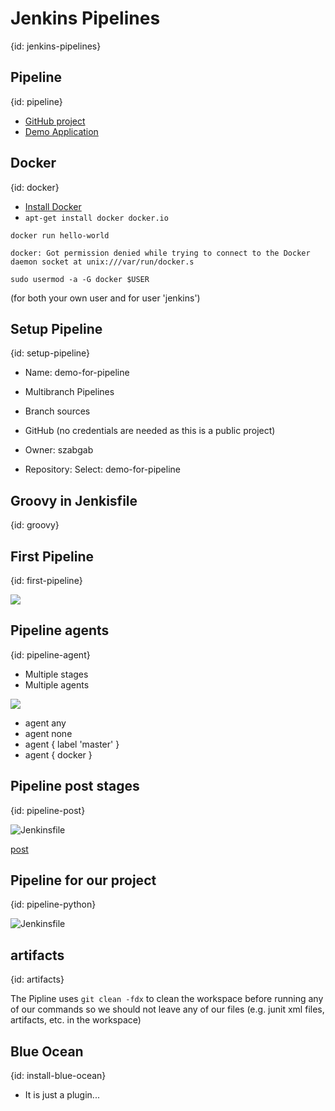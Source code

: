 # Jenkins Pipelines
{id: jenkins-pipelines}

## Pipeline
{id: pipeline}

* [GitHub project](https://github.com/szabgab/demo-for-pipeline)
* [Demo Application](http://demo.code-maven.com:9091/)

## Docker
{id: docker}

* [Install Docker](https://docs.docker.com/install/linux/linux-postinstall/)
* `apt-get install docker docker.io`

```
docker run hello-world
```

```
docker: Got permission denied while trying to connect to the Docker daemon socket at unix:///var/run/docker.s
```

```
sudo usermod -a -G docker $USER
```

(for both your own user and for user 'jenkins')

## Setup Pipeline
{id: setup-pipeline}

* Name: demo-for-pipeline
* Multibranch Pipelines

* Branch sources
* GitHub     (no credentials are needed as this is a public project)
* Owner: szabgab
* Repository: Select: demo-for-pipeline

## Groovy in Jenkisfile
{id: groovy}

## First Pipeline
{id: first-pipeline}

![](examples/a/Jenkinsfile)

## Pipeline agents
{id: pipeline-agent}

* Multiple stages
* Multiple agents

![](examples/b/Jenkinsfile)

* agent any
* agent none
* agent { label 'master' }
* agent { docker }

## Pipeline post stages
{id: pipeline-post}

![Jenkinsfile](examples/d/Jenkinsfile)

[post](https://jenkins.io/doc/book/pipeline/syntax/#post)


## Pipeline for our project
{id: pipeline-python}

![Jenkinsfile](examples/x/Jenkinsfile)

## artifacts
{id: artifacts}

The Pipline uses `git clean -fdx` to clean the workspace before running any of our commands so we should not leave any
of our files (e.g. junit xml files, artifacts, etc. in the workspace)

## Blue Ocean
{id: install-blue-ocean}

* It is just a plugin...

